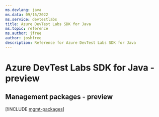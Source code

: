```yaml
---
ms.devlang: java
ms.data: 09/16/2022
ms.service: devtestlabs
title: Azure DevTest Labs SDK for Java
ms.topic: reference
ms.author: jfree
author: joshfree
description: Reference for Azure DevTest Labs SDK for Java
---
```

# Azure DevTest Labs SDK for Java - preview

## Management packages - preview
[!INCLUDE [mgmt-packages](devtest-labs-mgmt-index.md)]